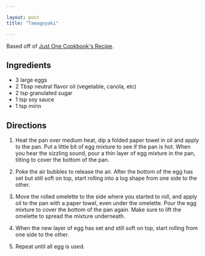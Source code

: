 ```yaml
---

layout: post
title: "Tamagoyaki"

---
```


Based off of [Just One Cookbook's Recipe](http://www.justonecookbook.com/tamagoyaki-japanese-rolled-omelette).

## Ingredients

 - 3 large eggs
 - 2 Tbsp neutral flavor oil (vegetable, canola, etc)
 - 2 tsp granulated sugar
 - 1 tsp soy sauce
 - 1 tsp mirin

## Directions

 1. Heat the pan over medium heat, dip a folded paper towel in oil and apply to the pan. Put a little bit of egg mixture to see if the pan is hot. When you hear the sizzling sound, pour a thin layer of egg mixture in the pan, tilting to cover the bottom of the pan.

 2. Poke the air bubbles to release the air. After the bottom of the egg has set but still soft on top, start rolling into a log shape from one side to the other.

 3. Move the rolled omelette to the side where you started to roll, and apply oil to the pan with a paper towel, even under the omelette. Pour the egg mixture to cover the bottom of the pan again. Make sure to lift the omelette to spread the mixture underneath.

 4. When the new layer of egg has set and still soft on top, start rolling from one side to the other.

 5. Repeat until all egg is used.
